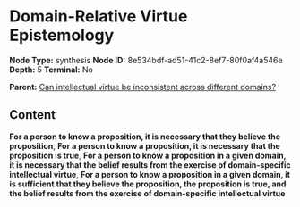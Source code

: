 # Domain-Relative Virtue Epistemology

**Node Type:** synthesis
**Node ID:** 8e534bdf-ad51-41c2-8ef7-80f0af4a546e
**Depth:** 5
**Terminal:** No

**Parent:** [Can intellectual virtue be inconsistent across different domains?](can-intellectual-virtue-be-inconsistent-across-different-domains-antithesis-a272eefe-0b7f-4c50-8a2d-f10c911d7ea6.md)

## Content

**For a person to know a proposition, it is necessary that they believe the proposition**, **For a person to know a proposition, it is necessary that the proposition is true**, **For a person to know a proposition in a given domain, it is necessary that the belief results from the exercise of domain-specific intellectual virtue**, **For a person to know a proposition in a given domain, it is sufficient that they believe the proposition, the proposition is true, and the belief results from the exercise of domain-specific intellectual virtue**
